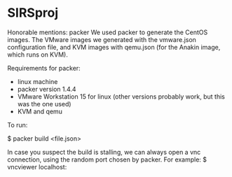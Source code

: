 # SIRSproj

Honorable mentions: packer
We used packer to generate the CentOS images.
The VMware images we generated with the vmware.json configuration file, and KVM images with qemu.json (for the Anakin image, which runs on KVM). 

Requirements for packer:
- linux machine
- packer version 1.4.4
- VMware Workstation 15 for linux (other versions probably work, but this was the one used)
- KVM and qemu

To run:

$ packer build <file.json>

In case you suspect the build is stalling, we can always open a vnc connection, using the random port chosen by packer. For example:
$ vncviewer localhost:<port>



